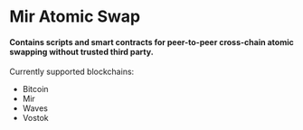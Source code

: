 # Mir Atomic Swap
#### Contains scripts and smart contracts for peer-to-peer cross-chain atomic swapping without trusted third party.

Currently supported blockchains:
* Bitcoin
* Mir
* Waves
* Vostok
